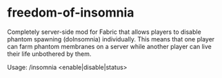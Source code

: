 # freedom-of-insomnia
Completely server-side mod for Fabric that allows players to disable phantom spawning (doInsomnia) individually. This means that one player can farm phantom membranes on a server while another player can live their life unbothered by them.

Usage: /insomnia <enable|disable|status>
